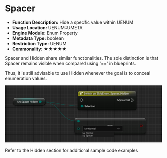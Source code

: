 # Spacer

- **Function Description:** Hide a specific value within UENUM
- **Usage Location:** UENUM::UMETA
- **Engine Module:** Enum Property
- **Metadata Type:** boolean
- **Restriction Type:** UENUM
- **Commonality:** ★★★★★

Spacer and Hidden share similar functionalities. The sole distinction is that Spacer remains visible when compared using '==' in blueprints.

Thus, it is still advisable to use Hidden whenever the goal is to conceal enumeration values.

![Untitled](Hidden/Untitled.png)

Refer to the Hidden section for additional sample code examples